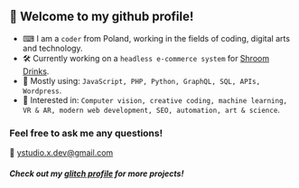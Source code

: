 ## 🤖 Welcome to my github profile!

- ⌨ I am a `coder` from Poland, working in the fields of coding, digital arts and technology.
- 🛠 Currently working on a `headless e-commerce system` for [Shroom Drinks](https://shop.shroom4you.com).
- 🔬 Mostly using: `JavaScript, PHP, Python, GraphQL, SQL, APIs, Wordpress`.
- 🔭 Interested in: `Computer vision, creative coding, machine learning, VR & AR, modern web development, SEO, automation, art & science`.

### Feel free to ask me any questions!
📨 [ystudio.x.dev@gmail.com](mailto:ystudio.x.dev@gmail.com)

##### Check out my [glitch profile](https://glitch.com/@ys-sudo) for more projects!

